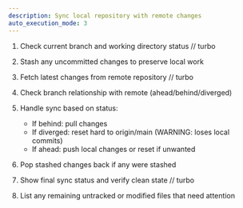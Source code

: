```yaml
---
description: Sync local repository with remote changes
auto_execution_mode: 3
---
```


1. Check current branch and working directory status
// turbo
2. Stash any uncommitted changes to preserve local work

3. Fetch latest changes from remote repository
// turbo
4. Check branch relationship with remote (ahead/behind/diverged)

5. Handle sync based on status:
   - If behind: pull changes
   - If diverged: reset hard to origin/main (WARNING: loses local commits)
   - If ahead: push local changes or reset if unwanted

6. Pop stashed changes back if any were stashed

7. Show final sync status and verify clean state
// turbo
8. List any remaining untracked or modified files that need attention